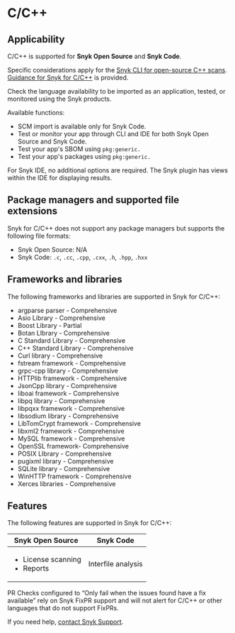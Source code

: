 # C/C++

## Applicability

C/C++ is supported for **Snyk Open Source** and **Snyk Code**.

Specific considerations apply for the [Snyk CLI for open-source C++ scans](snyk-cli-for-open-source-c++-scans.md). [Guidance for Snyk for C/C++](guidance-for-snyk-for-c-c++.md) is provided.

Check the language availability to be imported as an application, tested, or monitored using the Snyk products.

Available functions:

* SCM import is available only for Snyk Code.
* Test or monitor your app through CLI and IDE for both Snyk Open Source and Snyk Code.
* Test your app's SBOM using `pkg:generic.`
* Test your app's packages using `pkg:generic.`

For Snyk IDE, no additional options are required. The Snyk plugin has views within the IDE for displaying results.

## Package managers and supported file extensions

Snyk for C/C++ does not support any package managers but supports the following file formats:

* Snyk Open Source: N/A
* Snyk Code: `.c`, `.cc`, `.cpp`, `.cxx`, `.h`, `.hpp`, `.hxx`

## Frameworks and libraries

The following frameworks and libraries are supported in Snyk for C/C++:

* argparse parser - Comprehensive
* Asio Library - Comprehensive
* Boost Library - Partial
* Botan LIbrary - Comprehensive
* C Standard Library - Comprehensive
* C++ Standard Library - Comprehensive
* Curl library - Comprehensive
* fstream framework - Comprehensive
* grpc-cpp library - Comprehensive
* HTTPlib framework - Comprehensive
* JsonCpp library - Comprehensive
* liboai framework - Comprehensive
* libpq library - Comprehensive
* libpqxx framework - Comprehensive
* libsodium library - Comprehensive
* LibTomCrypt framework - Comprehensive
* libxml2 framework - Comprehensive
* MySQL framework - Comprehensive
* OpenSSL framework- Comprehensive
* POSIX LIbrary - Comprehensive
* pugixml library - Comprehensive
* SQLite library - Comprehensive
* WinHTTP framework - Comprehensive
* Xerces libraries - Comprehensive

## Features

The following features are supported in Snyk for C/C++:

| Snyk Open Source                                   | Snyk Code          |
| -------------------------------------------------- | ------------------ |
| <ul><li>License scanning</li><li>Reports</li></ul> | Interfile analysis |

PR Checks configured to “Only fail when the issues found have a fix available” rely on Snyk FixPR support and will not alert for C/C++ or other languages that do not support FixPRs.

If you need help, [contact Snyk Support](https://support.snyk.io).
